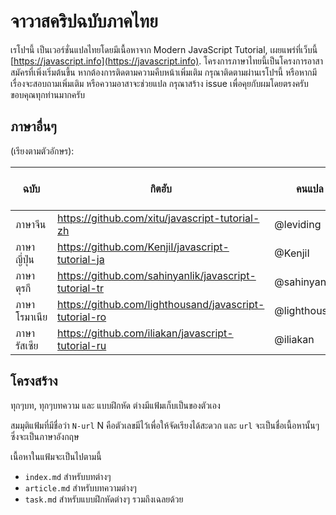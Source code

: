 # จาวาสคริปฉบับภาคไทย

เรโปฯนี้ เป็นเวอร์ชั่นแปลไทยโดยมีเนื้อหาจาก Modern JavaScript Tutorial, เผยแพร่ที่เว็บนี้ [https://javascript.info](https://javascript.info). โครงการภาษาไทยนี้เป็นโครงการอาสาสมัครที่เพิ่งเริ่มต้นขึ้น หากต้องการติดตามความคืบหน้าเพิ่มเติม กรุณาติดตามผ่านเรโปฯนี้ หรือหากมีเรื่องจะสอบถามเพิ่มเติม หรือความอาสาจะช่วยแปล กรุณาสร้าง issue เพื่อคุยกับผมโดยตรงครับ ขอบคุณทุกท่านมากครับ

## ภาษาอื่นๆ

(เรียงตามตัวอักษร):

| ฉบับ | กิตฮับ | คนแปล | แปลไปแล้วกี่เปอร์เซ็นต์ | เผยแพร่ที่ |
|----------|--------|-------------------|-----------------|-----------|
| ภาษาจีน | https://github.com/xitu/javascript-tutorial-zh | @leviding | ![](http://translate-hook.javascript.info/stats/zh.svg?1) | https://zh.javascript.info |
| ภาษาญี่ปุ่น | https://github.com/KenjiI/javascript-tutorial-ja | @KenjiI | ![](http://translate-hook.javascript.info/stats/ja.svg?1) | https://ja.javascript.info |
| ภาษาตุรกี | https://github.com/sahinyanlik/javascript-tutorial-tr | @sahinyanlik | ![](http://translate-hook.javascript.info/stats/tr.svg?1) | - |
| ภาษาโรมาเนีย | https://github.com/lighthousand/javascript-tutorial-ro | @lighthousand | เพิ่งเริ่ม | - |
| ภาษารัสเซีย | https://github.com/iliakan/javascript-tutorial-ru | @iliakan | ทั้งหมด | https://learn.javascript.ru |

## โครงสร้าง

ทุกๆบท, ทุกๆบทความ และ แบบฝึกหัด ต่างมีแฟ้มเก็บเป็นของตัวเอง

สมมุติแฟ้มที่มีชื่อว่า `N-url` N คือตัวเลขมีไว้เพื่อให้จัดเรียงได้สะดวก และ `url` จะเป็นชื่อเนื้อหานั้นๆ ซึ่งจะเป็นภาษาอังกฤษ

เนื้อหาในแฟ้มจะเป็นไปตามนี้

  - `index.md` สำหรับบทต่างๆ
  - `article.md` สำหรับบทความต่างๆ
  - `task.md` สำหรับแบบฝึกหัดต่างๆ รวมถึงเฉลยด้วย
